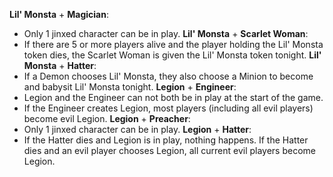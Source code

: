 **Lil' Monsta** + **Magician**:
- Only 1 jinxed character can be in play.
**Lil' Monsta** + **Scarlet Woman**:
- If there are 5 or more players alive and the player holding the Lil' Monsta token dies, the Scarlet Woman is given the Lil' Monsta token tonight.
**Lil' Monsta** + **Hatter**:
- If a Demon chooses Lil' Monsta, they also choose a Minion to become and babysit Lil' Monsta tonight.
**Legion** + **Engineer**:
- Legion and the Engineer can not both be in play at the start of the game.
- If the Engineer creates Legion, most players (including all evil players) become evil Legion.
**Legion** + **Preacher**:
- Only 1 jinxed character can be in play.
**Legion** + **Hatter**:
- If the Hatter dies and Legion is in play, nothing happens. If the Hatter dies and an evil player chooses Legion, all current evil players become Legion.